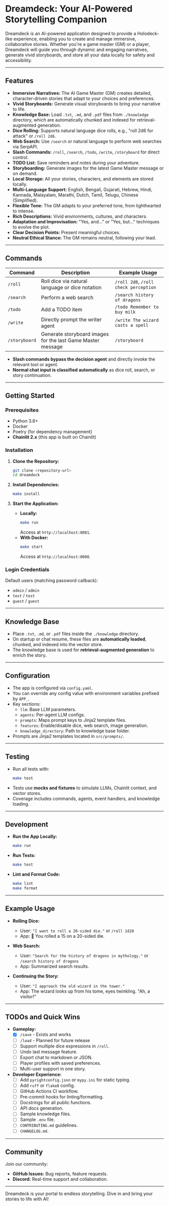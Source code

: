 # Dreamdeck: Your AI-Powered Storytelling Companion

Dreamdeck is an AI-powered application designed to provide a Holodeck-like experience, enabling you to create and manage immersive, collaborative stories. Whether you're a game master (GM) or a player, Dreamdeck will guide you through dynamic and engaging narratives, generate vivid storyboards, and store all your data locally for safety and accessibility.

---

## Features

- **Immersive Narratives:** The AI Game Master (GM) creates detailed, character-driven stories that adapt to your choices and preferences.
- **Vivid Storyboards:** Generate visual storyboards to bring your narrative to life.
- **Knowledge Base:** Load `.txt`, `.md`, and `.pdf` files from `./knowledge` directory, which are automatically chunked and indexed for retrieval-augmented generation.
- **Dice Rolling:** Supports natural language dice rolls, e.g., "roll 2d6 for attack" or `/roll 2d6`.
- **Web Search:** Use `/search` or natural language to perform web searches via SerpAPI.
- **Slash Commands:** `/roll`, `/search`, `/todo`, `/write`, `/storyboard` for direct control.
- **TODO List:** Save reminders and notes during your adventure.
- **Storyboarding:** Generate images for the latest Game Master message or on demand.
- **Local Storage:** All your stories, characters, and elements are stored locally.
- **Multi-Language Support:** English, Bengali, Gujarati, Hebrew, Hindi, Kannada, Malayalam, Marathi, Dutch, Tamil, Telugu, Chinese (Simplified).
- **Flexible Tone:** The GM adapts to your preferred tone, from lighthearted to intense.
- **Rich Descriptions:** Vivid environments, cultures, and characters.
- **Adaptation and Improvisation:** "Yes, and…" or "Yes, but…" techniques to evolve the plot.
- **Clear Decision Points:** Present meaningful choices.
- **Neutral Ethical Stance:** The GM remains neutral, following your lead.

---

## Commands

| Command        | Description                                                      | Example Usage                                  |
|----------------|------------------------------------------------------------------|------------------------------------------------|
| `/roll`        | Roll dice via natural language or dice notation                  | `/roll 2d6`, `/roll check perception`          |
| `/search`      | Perform a web search                                             | `/search history of dragons`                   |
| `/todo`        | Add a TODO item                                                  | `/todo Remember to buy milk`                   |
| `/write`       | Directly prompt the writer agent                                 | `/write The wizard casts a spell`              |
| `/storyboard`  | Generate storyboard images for the last Game Master message      | `/storyboard`                                 |

- **Slash commands bypass the decision agent** and directly invoke the relevant tool or agent.
- **Normal chat input is classified automatically** as dice roll, search, or story continuation.

---

## Getting Started

### Prerequisites

- Python 3.8+
- Docker
- Poetry (for dependency management)
- **Chainlit 2.x** (this app is built on Chainlit)

### Installation

1. **Clone the Repository:**
   ```sh
   git clone <repository-url>
   cd dreamdeck
   ```

2. **Install Dependencies:**
   ```sh
   make install
   ```

3. **Start the Application:**
   - **Locally:**
     ```sh
     make run
     ```
     Access at `http://localhost:8081`.
   - **With Docker:**
     ```sh
     make start
     ```
     Access at `http://localhost:8080`.

### Login Credentials

Default users (matching password callback):

- `admin` / `admin`
- `test` / `test`
- `guest` / `guest`

---

## Knowledge Base

- Place `.txt`, `.md`, or `.pdf` files inside the `./knowledge` directory.
- On startup or chat resume, these files are **automatically loaded**, chunked, and indexed into the vector store.
- The knowledge base is used for **retrieval-augmented generation** to enrich the story.

---

## Configuration

- The app is configured via `config.yaml`.
- You can override any config value with environment variables prefixed by `APP_`.
- Key sections:
  - `llm`: Base LLM parameters.
  - `agents`: Per-agent LLM configs.
  - `prompts`: Maps prompt keys to Jinja2 template files.
  - `features`: Enable/disable dice, web search, image generation.
  - `knowledge_directory`: Path to knowledge base folder.
- Prompts are Jinja2 templates located in `src/prompts/`.

---

## Testing

- Run all tests with:
  ```sh
  make test
  ```
- Tests use **mocks and fixtures** to simulate LLMs, Chainlit context, and vector stores.
- Coverage includes commands, agents, event handlers, and knowledge loading.

---

## Development

- **Run the App Locally:**
  ```sh
  make run
  ```
- **Run Tests:**
  ```sh
  make test
  ```
- **Lint and Format Code:**
  ```sh
  make lint
  make format
  ```

---

## Example Usage

- **Rolling Dice:**
  - User: `"I want to roll a 20-sided die."` or `/roll 1d20`
  - App: 🎲 You rolled a 15 on a 20-sided die.

- **Web Search:**
  - User: `"Search for the history of dragons in mythology."` or `/search history of dragons`
  - App: Summarized search results.

- **Continuing the Story:**
  - User: `"I approach the old wizard in the tower."`
  - App: The wizard looks up from his tome, eyes twinkling. "Ah, a visitor!"

---

## TODOs and Quick Wins

- **Gameplay:**
  - [x] `/save` - Exists and works
  - [ ] `/load` - Planned for future release
  - [ ] Support multiple dice expressions in `/roll`.
  - [ ] Undo last message feature.
  - [ ] Export chat to markdown or JSON.
  - [ ] Player profiles with saved preferences.
  - [ ] Multi-user support in one story.

- **Developer Experience:**
  - [ ] Add `pyrightconfig.json` or `mypy.ini` for static typing.
  - [ ] Add `ruff` or `flake8` config.
  - [ ] GitHub Actions CI workflow.
  - [ ] Pre-commit hooks for linting/formatting.
  - [ ] Docstrings for all public functions.
  - [ ] API docs generation.
  - [ ] Sample knowledge files.
  - [ ] Sample `.env` file.
  - [ ] `CONTRIBUTING.md` guidelines.
  - [ ] `CHANGELOG.md`.

---

## Community

Join our community:

- **GitHub Issues:** Bug reports, feature requests.
- **Discord:** Real-time support and collaboration.

---

Dreamdeck is your portal to endless storytelling. Dive in and bring your stories to life with AI!
